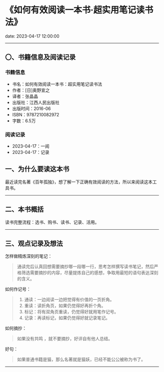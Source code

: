 # 《如何有效阅读一本书·超实用笔记读书法》

date: 2023-04-17 12:00:00

---

## 〇、书籍信息及阅读记录

### 书籍信息

- 书名：如何有效阅读一本书：超实用笔记读书法
- 作者：[日]奥野宣之
- 译者：张晶晶
- 出版社：江西人民出版社
- 出版时间：2016-06
- ISBN：9787210082972
- 字数：6.5万

### 阅读记录

- 2023-04-17：一阅
- 2023-04-17：记录

## 一、为什么要读这本书

最近读完名著《百年孤独》，想了解一下正确有效阅读的方法，所以来阅读这本工具书。

---

## 二、本书概括

读书完整流程：选书、购书、读书、记录、活用。

---

## 三、观点记录及想法

怎样做精炼深刻的笔记：
> 通读完后认真回想需要摘抄哪一段哪一行，思考怎样撰写读书笔记，然后严格筛选需要摘抄的内容，尽量提炼自己的感想，争取用最短的语句表达深刻的含义。

如何作记号：
> 1. 通读：一边阅读一边把觉得有价值的一页折角。
> 2. 重读：读折角页，如果仍觉得好再折个角。
> 3. 标记：将有双角页重读，仍觉得好就用笔作记号。
> 4. 记录：再读标记，如果仍觉得好就记录笔记。

如何摘抄：
> 如果没有共鸣 ，就不要摘抄，好评自有他人总结。

好句：
> 如果普通书籍是猫，那么名著就是猫妖，已经不能公公被称为书了。

---

